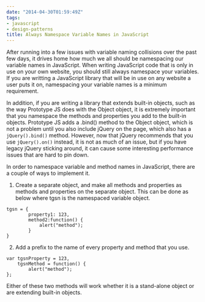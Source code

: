 ```yaml
---
date: "2014-04-30T01:59:49Z"
tags:
- javascript
- design-patterns
title: Always Namespace Variable Names in JavaScript
---
```


After running into a few issues with variable naming collisions over the past few days, it drives home how much we all should be namespacing our variable names in JavaScript. When writing JavaScript code that is only in use on your own website, you should still always namespace your variables. If you are writting a JavaScript library that will be in use on any website a user puts it on, namespacing your variable names is a minimum requirement.

In addition, if you are writing a library that extends built-in objects, such as the way Prototype JS does with the Object object, it is extremely important that you namespace the methods and properties you add to the built-in objects. Prototype JS adds a .bind() method to the Object object, which is not a problem until you also include jQuery on the page, which also has a `jQuery().bind()` method. However, now that jQuery recommends that you use `jQuery().on()` instead, it is not as much of an issue, but if you have legacy jQuery sticking around, it can cause some interesting performance issues that are hard to pin down.

In order to namespace variable and method names in JavaScript, there are a couple of ways to implement it.

1. Create a separate object, and make all methods and properties as methods and properties on the separate object. This can be done as below where tgsn is the namespaced variable object.
```
tgsn = {
		property1: 123, 
    	method2:function() {
    		alert("method");
        }
}
```

2. Add a prefix to the name of every property and method that you use.
```
var tgsnProperty = 123,
	tgsnMethod = function() {
		alert("method");
};
```

Either of these two methods will work whether it is a stand-alone object or are extending built-in objects. 